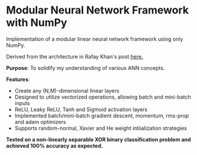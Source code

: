 # Modular Neural Network Framework with NumPy
Implementation of a modular linear neural network framework using only NumPy.

Derived from the architecture in Rafay Khan's post [here.](https://medium.com/towards-artificial-intelligence/nothing-but-numpy-understanding-creating-neural-networks-with-computational-graphs-from-scratch-6299901091b0)

**Purpose**: To solidify my understanding of various ANN concepts.

**Features**: 
<ul>
    <li>Create any (N,M)-dimensional linear layers</li>
    <li>Designed to utilize vectorized operations, allowing batch and mini-batch inputs</li>
    <li>ReLU, Leaky ReLU, Tanh and Sigmoid activation layers </li>
    <li>Implemented batch/mini-batch gradient descent, momentum, rms-prop and adam optimizers</li>
    <li>Supports random-normal, Xavier and He weight intiialization strategies </li>
</ul>

**Tested on a non-linearly separable XOR binary classification problem and achieved 100% accuracy as expected.**

